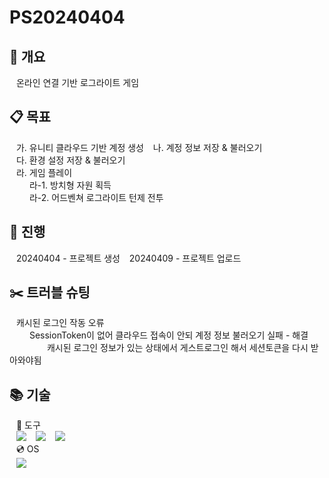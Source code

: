 # PS20240404

## :bookmark_tabs: 개요

&ensp; 온라인 연결 기반 로그라이트 게임
&ensp; 

## :clipboard: 목표

&ensp; 가. 유니티 클라우드 기반 계정 생성
&ensp; 나. 계정 정보 저장 & 불러오기  
&ensp; 다. 환경 설정 저장 & 불러오기  
&ensp; 라. 게임 플레이  
&ensp;&ensp;&ensp;&ensp; 라-1. 방치형 자원 획득  
&ensp;&ensp;&ensp;&ensp; 라-2. 어드벤쳐 로그라이트 턴제 전투  

## :date: 진행

&ensp; 20240404 - 프로젝트 생성
&ensp; 20240409 - 프로젝트 업로드

##  :scissors: 트러블 슈팅

&ensp; 캐시된 로그인 작동 오류  
&ensp;&ensp;&ensp;&ensp; SessionToken이 없어 클라우드 접속이 안되 계정 정보 불러오기 실패 - 해결  
&ensp;&ensp;&ensp;&ensp;&ensp;&ensp;&ensp;&ensp; 캐시된 로그인 정보가 있는 상태에서 게스트로그인 해서 세션토큰을 다시 받아와야됨

## :books: 기술

&ensp; :hammer: 도구  
&ensp; <img src="https://img.shields.io/badge/Unity-FFFFFF?style=for-the-badge&logo=Unity&logoColor=black"> 
&ensp; <img src="https://img.shields.io/badge/visualstudio-5C2D91?style=for-the-badge&logo=visualstudio&logoColor=white"> 
&ensp; <img src="https://img.shields.io/badge/github-181717?style=for-the-badge&logo=github&logoColor=white">  
&ensp; :cd: OS  
&ensp; <img src="https://img.shields.io/badge/Windows-3776AB?style=for-the-badge&logo=Windows&logoColor=white">  

